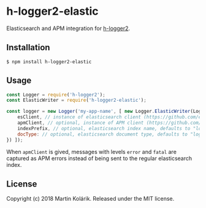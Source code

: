 # h-logger2-elastic

Elasticsearch and APM integration for [h-logger2](https://github.com/MartinKolarik/h-logger2).

## Installation

```
$ npm install h-logger2-elastic
```

## Usage

```js
const Logger = require('h-logger2');
const ElasticWriter = require('h-logger2-elastic');

const logger = new Logger('my-app-name', [ new Logger.ElasticWriter(Logger.TRACE, {
    esClient, // instance of elasticsearch client (https://github.com/elastic/elasticsearch-js)
    apmClient, // optional, instance of APM client (https://github.com/elastic/apm-agent-nodejs)
    indexPrefix, // optional, elasticsearch index name, defaults to "logger"
    docType: // optional, elasticsearch document type, defaults to "log-entry"
}) ]);
```

When `apmClient` is gived, messages with levels `error` and `fatal` are captured as APM errors instead of being sent to the regular elasticsearch index.

## License
Copyright (c) 2018 Martin Kolárik. Released under the MIT license.
